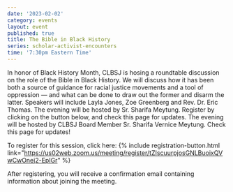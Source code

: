 ```yaml
---
date: '2023-02-02'
category: events
layout: event
published: true
title: The Bible in Black History
series: scholar-activist-encounters
time: '7:30pm Eastern Time'
---
```

In honor of Black History Month, CLBSJ is hosing a roundtable discussion on the role of the Bible in Black History. We will discuss how it has been both a source of guidance for racial justice movements and a tool of oppression — and what can be done to draw out the former and disarm the latter. Speakers will include Layla Jones, Zoe Greenberg and Rev. Dr. Eric Thomas. The evening will be hosted by Sr. Sharifa Meytung. Register by clicking on the button below, and check this page for updates. The evening will be hosted by CLBSJ Board Member Sr. Sharifa Vernice Meytung. Check this page for updates!

To register for this session, click here: {% include registration-button.html link="https://us02web.zoom.us/meeting/register/tZIscuurpjosGNLBuoixQVwCwOnej2-EpIGr" %}

After registering, you will receive a confirmation email containing information about joining the meeting.
